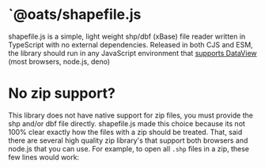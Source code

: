 # `@oats/shapefile.js

shapefile.js is a simple, light weight shp/dbf (xBase) file reader written in
TypeScript with no external dependencies. Released in both CJS and ESM, the
library should run in any JavaScript environment that [supports
DataView](https://caniuse.com/#feat=mdn-javascript_builtins_dataview) (most
browsers, node.js, deno)

# No zip support?

This library does not have native support for zip files, you must provide the
shp and/or dbf file directly. shapefile.js made this choice because its not 100%
clear exactly how the files with a zip should be treated. That, said there are
several high quality zip library's that support both browsers and node.js that
you can use. For example, to open all `.shp` files in a zip, these few lines
would work:

```

```
